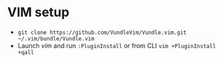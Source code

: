 # VIM setup
* `git clone https://github.com/VundleVim/Vundle.vim.git ~/.vim/bundle/Vundle.vim`
* Launch *vim* and run `:PluginInstall` or from CLI `vim +PluginInstall +qall`
